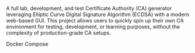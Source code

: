 A full lab, development, and test Certificate Authority (CA) generator leveraging Elliptic Curve Digital Signature Algorithm (ECDSA) with a modern web-based GUI. This project allows users to quickly spin up their own CA environment for testing, development, or learning purposes, without the complexity of production-grade CA setups.

Docker Compose


